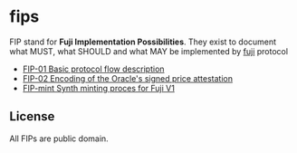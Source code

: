 # fips
FIP stand for **Fuji Implementation Possibilities**. They exist to document what MUST, what SHOULD and what MAY be implemented by [fuji](https://fuji.money) protocol

- [FIP-01 Basic protocol flow description](01.md)
- [FIP-02 Encoding of the Oracle's signed price attestation](02.md)
- [FIP-mint Synth minting proces for Fuji V1](mint.md)


## License

All FIPs are public domain.

